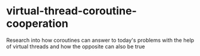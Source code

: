 # virtual-thread-coroutine-cooperation
Research into how coroutines can answer to today's problems with the help of virtual threads and how the opposite can also be true

